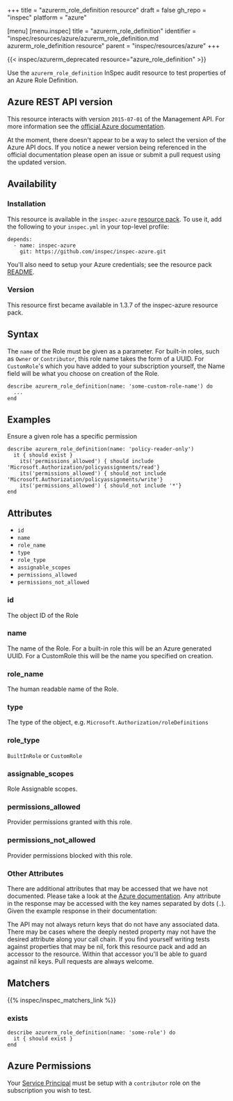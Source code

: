 +++
title = "azurerm_role_definition resource"
draft = false
gh_repo = "inspec"
platform = "azure"

[menu]
  [menu.inspec]
    title = "azurerm_role_definition"
    identifier = "inspec/resources/azure/azurerm_role_definition.md azurerm_role_definition resource"
    parent = "inspec/resources/azure"
+++

{{< inspec/azurerm_deprecated resource="azure_role_definition" >}}

Use the `azurerm_role_definition` InSpec audit resource to test properties of
an Azure Role Definition.

## Azure REST API version

This resource interacts with version `2015-07-01` of the Management API. For more
information see the [official Azure documentation](https://docs.microsoft.com/en-us/rest/api/authorization/roledefinitions/get#roledefinition).

At the moment, there doesn't appear to be a way to select the version of the
Azure API docs. If you notice a newer version being referenced in the official
documentation please open an issue or submit a pull request using the updated
version.

## Availability

### Installation

This resource is available in the `inspec-azure` [resource
pack](/inspec/glossary/#resource-pack). To use it, add the
following to your `inspec.yml` in your top-level profile:

    depends:
      - name: inspec-azure
        git: https://github.com/inspec/inspec-azure.git

You'll also need to setup your Azure credentials; see the resource pack
[README](https://github.com/inspec/inspec-azure#inspec-for-azure).

### Version

This resource first became available in 1.3.7 of the inspec-azure resource pack.

## Syntax

The `name` of the Role must be given as a parameter. For built-in roles, such as `Owner` or `Contributor`, this role name takes the form of a UUID. For `CustomRole`'s which you have added to your subscription yourself, the Name field will be what you choose on creation of the Role.

    describe azurerm_role_definition(name: 'some-custom-role-name') do
      ...
    end

## Examples

Ensure a given role has a specific permission

    describe azurerm_role_definition(name: 'policy-reader-only')
      it { should exist }
        its('permissions_allowed') { should include 'Microsoft.Authorization/policyassignments/read'}
        its('permissions_allowed') { should_not include 'Microsoft.Authorization/policyassignments/write'}
        its('permissions_allowed') { should_not include '*'}
    end

## Attributes

- `id`
- `name`
- `role_name`
- `type`
- `role_type`
- `assignable_scopes`
- `permissions_allowed`
- `permissions_not_allowed`

### id

The object ID of the Role

### name

The name of the Role. For a built-in role this will be an Azure generated UUID. For a CustomRole this will be the name you specified on creation.

### role_name

The human readable name of the Role.

### type

The type of the object, e.g. `Microsoft.Authorization/roleDefinitions`

### role_type

`BuiltInRole` or `CustomRole`

### assignable_scopes

Role Assignable scopes.

### permissions_allowed

Provider permissions granted with this role.

### permissions_not_allowed

Provider permissions blocked with this role.

### Other Attributes

There are additional attributes that may be accessed that we have not
documented. Please take a look at the [Azure documentation](#azure-rest-api-version).
Any attribute in the response may be accessed with the key names separated by
dots (`.`). Given the example response in their documentation:

The API may not always return keys that do not have any associated data. There
may be cases where the deeply nested property may not have the desired
attribute along your call chain. If you find yourself writing tests against
properties that may be nil, fork this resource pack and add an accessor to the
resource. Within that accessor you'll be able to guard against nil keys. Pull
requests are always welcome.

## Matchers

{{% inspec/inspec_matchers_link %}}

### exists

    describe azurerm_role_definition(name: 'some-role') do
      it { should exist }
    end

## Azure Permissions

Your [Service
Principal](https://docs.microsoft.com/en-us/azure/azure-resource-manager/resource-group-create-service-principal-portal)
must be setup with a `contributor` role on the subscription you wish to test.
